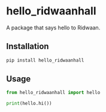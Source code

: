 # hello_ridwaanhall

A package that says hello to Ridwaan.

## Installation

```sh
pip install hello_ridwaanhall
```

## Usage

```python
from hello_ridwaanhall import hello

print(hello.hi())
```
